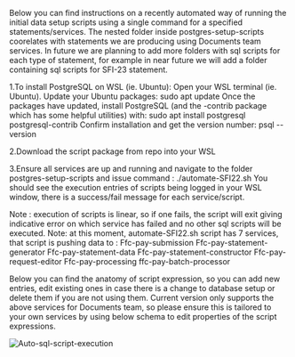 Below you can find instructions on a recently automated way of running the initial data setup scripts using a single command for a specified statements/services. The nested folder inside postgres-setup-scripts coorelates with statements we are producing using Documents team services. In future we are planning to add more folders with sql scripts for each type of statement, for example in near future we will add a folder containing sql scripts for SFI-23 statement.

1.To install PostgreSQL on WSL (ie. Ubuntu):
Open your WSL terminal (ie. Ubuntu).
Update your Ubuntu packages: sudo apt update
Once the packages have updated, install PostgreSQL (and the -contrib package which has some helpful utilities) with: sudo apt install postgresql postgresql-contrib
Confirm installation and get the version number: psql --version

2.Download the script package from repo into your WSL

3.Ensure all services are up and running and navigate to the folder postgres-setup-scripts and issue command : ./automate-SFI22.sh
You should see the execution entries of scripts being logged in your WSL window, there is a success/fail message for each service/script.

Note : execution of scripts is linear, so if one fails, the script will exit giving indicative error on which service has failed and no other sql scripts will be executed.
Note: at this moment, automate-SFI22.sh script has 7 services, that script is pushing data to : 
Ffc-pay-submission
Ffc-pay-statement-generator
Ffc-pay-statement-data
Ffc-pay-statement-constructor
Ffc-pay-request-editor
Ffc-pay-processing
ffc-pay-batch-processor


Below you can find the anatomy of script expression, so you can add new entries, edit existing ones in case there is a change to database setup or delete them if you are not using them. Current version only supports the above services for Documents team, so please ensure this is tailored to your own services by using below schema to edit properties of the script expressions.



![Auto-sql-script-execution](https://github.com/DEFRA/ffc-pay-core/assets/98330195/24a4ab40-c068-4785-a29f-1408f7235038)

